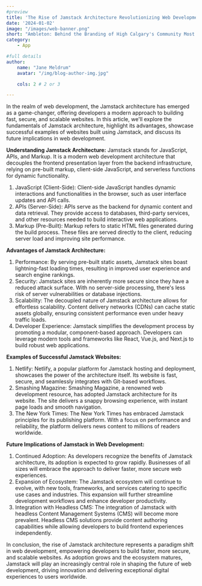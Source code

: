 ```yaml
---
#preview
title: 'The Rise of Jamstack Architecture Revolutionizing Web Development'
date: '2024-01-02'
image: "/images/web-banner.png"
short: "Ambleton: Behind the Branding of High Calgary's Community Most innovative and successful builders and real estate..."
category:
    - App

#full details
author:
    name: "Jane Meldrum"
    avatar: "/img/blog-author-img.jpg"

    cols: 2 # 2 or 3

---
```

In the realm of web development, the Jamstack architecture has emerged as a game-changer, offering developers a modern approach to building fast, secure, and scalable websites. In this article, we'll explore the fundamentals of Jamstack architecture, highlight its advantages, showcase successful examples of websites built using Jamstack, and discuss its future implications in web development.

**Understanding Jamstack Architecture:**
Jamstack stands for JavaScript, APIs, and Markup. It is a modern web development architecture that decouples the frontend presentation layer from the backend infrastructure, relying on pre-built markup, client-side JavaScript, and serverless functions for dynamic functionality.
1.	JavaScript (Client-Side): Client-side JavaScript handles dynamic interactions and functionalities in the browser, such as user interface updates and API calls.
2.	APIs (Server-Side): APIs serve as the backend for dynamic content and data retrieval. They provide access to databases, third-party services, and other resources needed to build interactive web applications.
3.	Markup (Pre-Built): Markup refers to static HTML files generated during the build process. These files are served directly to the client, reducing server load and improving site performance.

**Advantages of Jamstack Architecture:**
1.	Performance: By serving pre-built static assets, Jamstack sites boast lightning-fast loading times, resulting in improved user experience and search engine rankings.
2.	Security: Jamstack sites are inherently more secure since they have a reduced attack surface. With no server-side processing, there's less risk of server vulnerabilities or database injections.
3.	Scalability: The decoupled nature of Jamstack architecture allows for effortless scalability. Content delivery networks (CDNs) can cache static assets globally, ensuring consistent performance even under heavy traffic loads.
4.	Developer Experience: Jamstack simplifies the development process by promoting a modular, component-based approach. Developers can leverage modern tools and frameworks like React, Vue.js, and Next.js to build robust web applications.

**Examples of Successful Jamstack Websites:**
1.	Netlify: Netlify, a popular platform for Jamstack hosting and deployment, showcases the power of the architecture itself. Its website is fast, secure, and seamlessly integrates with Git-based workflows.
2.	Smashing Magazine: Smashing Magazine, a renowned web development resource, has adopted Jamstack architecture for its website. The site delivers a snappy browsing experience, with instant page loads and smooth navigation.
3.	The New York Times: The New York Times has embraced Jamstack principles for its publishing platform. With a focus on performance and reliability, the platform delivers news content to millions of readers worldwide.

**Future Implications of Jamstack in Web Development:**
1.	Continued Adoption: As developers recognize the benefits of Jamstack architecture, its adoption is expected to grow rapidly. Businesses of all sizes will embrace the approach to deliver faster, more secure web experiences.
2.	Expansion of Ecosystem: The Jamstack ecosystem will continue to evolve, with new tools, frameworks, and services catering to specific use cases and industries. This expansion will further streamline development workflows and enhance developer productivity.
3.	Integration with Headless CMS: The integration of Jamstack with headless Content Management Systems (CMS) will become more prevalent. Headless CMS solutions provide content authoring capabilities while allowing developers to build frontend experiences independently.

In conclusion, the rise of Jamstack architecture represents a paradigm shift in web development, empowering developers to build faster, more secure, and scalable websites. As adoption grows and the ecosystem matures, Jamstack will play an increasingly central role in shaping the future of web development, driving innovation and delivering exceptional digital experiences to users worldwide.

